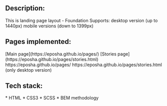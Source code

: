 <h2>Description:</h2>

This is landing page layout - Foundation
Supports: desktop version (up to 1440px)
          mobile versions (down to 1399px)

<h2>Pages implemented:</h2>
[Main page](https://eposha.github.io/pages/)
[Stories page](https://eposha.github.io/pages/stories.html)
https://eposha.github.io/pages/
https://eposha.github.io/pages/stories.html (only desktop version)

<h2>Tech stack:</h2>
* HTML
* CSS3
* SCSS
* BEM methodology


